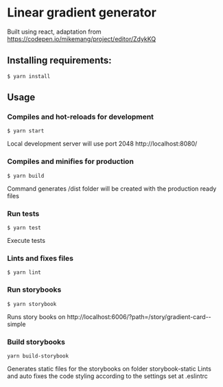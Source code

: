 # Linear gradient generator
Built using react, adaptation from https://codepen.io/mikemang/project/editor/ZdykKQ
## Installing requirements:

```
$ yarn install
```
## Usage

### Compiles and hot-reloads for development
```
$ yarn start
```
Local development server will use port 2048 http://localhost:8080/
### Compiles and minifies for production
```
$ yarn build
```
Command generates /dist folder will be created with the production ready files

### Run tests
```
$ yarn test
```
Execute tests
### Lints and fixes files
```
$ yarn lint
```
### Run storybooks
```
$ yarn storybook
```
Runs story books on http://localhost:6006/?path=/story/gradient-card--simple

### Build storybooks
```
yarn build-storybook
```
Generates static files for the storybooks on folder storybook-static
Lints and auto fixes the code styling according to the settings set at .eslintrc